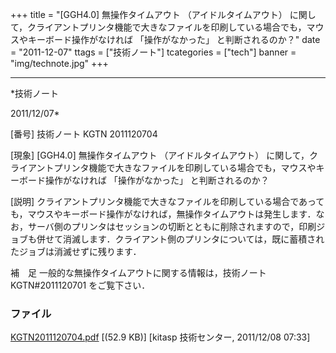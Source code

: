 ﻿+++
title = "[GGH4.0] 無操作タイムアウト （アイドルタイムアウト） に関して，クライアントプリンタ機能で大きなファイルを印刷している場合でも，マウスやキーボード操作がなければ 「操作がなかった」 と判断されるのか？"
date = "2011-12-07"
ttags = ["技術ノート"]
tcategories = ["tech"]
banner = "img/technote.jpg"
+++

-----------------------------------------------------------------------------------------------------------------------------

*技術ノート

2011/12/07*


[番号]
技術ノート KGTN 2011120704

[現象]
[GGH4.0] 無操作タイムアウト （アイドルタイムアウト）
に関して，クライアントプリンタ機能で大きなファイルを印刷している場合でも，マウスやキーボード操作がなければ
「操作がなかった」 と判断されるのか？

[説明]
クライアントプリンタ機能で大きなファイルを印刷している場合であっても，マウスやキーボード操作がなければ，無操作タイムアウトは発生します．なお，サーバ側のプリンタはセッションの切断とともに削除されますので，印刷ジョブも併せて消滅します．クライアント側のプリンタについては，既に蓄積されたジョブは消滅せずに残ります．

補　足
一般的な無操作タイムアウトに関する情報は，技術ノート KGTN#2011120701
をご覧下さい．


### ファイル

 
 


[KGTN2011120704.pdf](http://techreport.kitasp.net/attachments/download/731/KGTN2011120704.pdf)
 [(52.9 KB)] [kitasp 技術センター, 2011/12/08
07:33]


 


 


